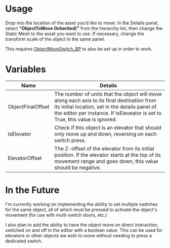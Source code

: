 # Usage

Drop into the location of the asset you’d like to move. In the Details panel, select **“ObjectToMove (Inherited)”** from the hierarchy list, then change the Static Mesh to the asset you want to use. If necessary, change the transform scale of the object in the same panel.

This requires [ObjectMoveSwitch_BP](https://app.deveo.com/collegeforcreativestudies/projects/city_of_thebes/wiki/ObjectMoveSwitch_BP) to also be set up in order to work.

# Variables


| Name               | Details                                                                                                                                                            |
|--------------------|--------------------------------------------------------------------------------------------------------------------------------------------------------------------|
| ObjectFinalOffset  | The number of units that the object will move along each axis to its final destination from its initial location, set in the details panel of the editor per instance. If IsEleveator is set to True, this value is ignored.                                                                           |
| IsElevator        | Check if this object is an elevator that should only move up and down, reversing on each switch press.                                                        |
| ElevatorOffset    | The Z-offset of the elevator from its initial position. If the elevator starts at the top of its movement range and goes down, this value should be negative. |

# In the Future

I'm currently working on implementing the ability to set multiple switches for the same object, all of which must be pressed to activate the object's movement (for use with multi-switch doors, etc.)

I also plan to add the ability to have the object move on direct interaction, switched on and off in the editor with a boolean value. This can be used for elevators or other objects we wish to move without needing to press a dedicated switch.